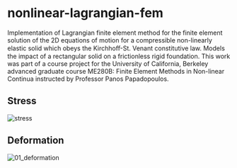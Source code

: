 # nonlinear-lagrangian-fem
Implementation of Lagrangian finite element method for the finite element solution of the 2D equations of motion for a compressible non-linearly elastic solid which obeys the Kirchhoﬀ-St. Venant constitutive law. Models the impact of a rectangular solid on a frictionless rigid foundation. This work was part of a course project for the University of California, Berkeley advanced graduate course ME280B: Finite Element Methods in Non-linear Continua instructed by Professor Panos Papadopoulos.

## Stress
![stress](https://github.com/user-attachments/assets/f343a8af-75cb-49db-b80d-23e69dde72f6)

## Deformation
![01_deformation](https://github.com/user-attachments/assets/d67af65d-c617-477e-99a1-5c2310d864dd)
